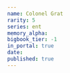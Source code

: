 ```yaml
---
name: Colonel Grat
rarity: 5
series: ent
memory_alpha:
bigbook_tier: -1
in_portal: true
date:
published: true
---
```



